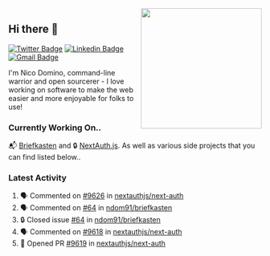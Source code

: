 <img align="right" src="https://user-images.githubusercontent.com/7415984/172472491-91b16eac-fa22-4ecf-92df-d687139fd1f9.gif" width="240" />

## Hi there 👋

[![Twitter Badge](https://img.shields.io/badge/-@ndom91-1ca0f1?style=flat-square&labelColor=1ca0f1&logo=twitter&logoColor=white&link=https://twitter.com/ndom91)](https://twitter.com/ndom91) [![Linkedin Badge](https://img.shields.io/badge/-ndom91-blue?style=flat-square&logo=Linkedin&logoColor=white&link=https://www.linkedin.com/in/ndom91/)](https://www.linkedin.com/in/ndom91/) [![Gmail Badge](https://img.shields.io/badge/-yo@ndo.dev-c14438?style=flat-square&logo=mail.ru&logoColor=white&link=mailto:yo@ndo.dev)](mailto:yo@ndo.dev)

I'm Nico Domino, command-line warrior and open sourcerer - I love working on software to make the web easier and more enjoyable for folks to use! 

### Currently Working On..

📬 [Briefkasten](https://briefkastenhq.com) and 🔒 [NextAuth.js](https://github.com/nextauthjs/next-auth). As well as various side projects that you can find listed below..

<!--START_SECTION_PROFILE_VIEWS:readme-info-->
<!--END_SECTION_PROFILE_VIEWS:readme-info-->

<!--START_SECTION_DAILY_COMMIT:readme-info-->
<!--END_SECTION_DAILY_COMMIT:readme-info-->

<!--START_SECTION_WEEKLY_COMMIT:readme-info-->
<!--END_SECTION_WEEKLY_COMMIT:readme-info-->

### Latest Activity

<!--START_SECTION:activity-->
1. 🗣 Commented on [#9626](https://github.com/nextauthjs/next-auth/pull/9626#issuecomment-1889771243) in [nextauthjs/next-auth](https://github.com/nextauthjs/next-auth)
2. 🗣 Commented on [#64](https://github.com/ndom91/briefkasten/issues/64#issuecomment-1888948796) in [ndom91/briefkasten](https://github.com/ndom91/briefkasten)
3. 🔒 Closed issue [#64](https://github.com/ndom91/briefkasten/issues/64) in [ndom91/briefkasten](https://github.com/ndom91/briefkasten)
4. 🗣 Commented on [#9618](https://github.com/nextauthjs/next-auth/pull/9618#issuecomment-1887663081) in [nextauthjs/next-auth](https://github.com/nextauthjs/next-auth)
5. 💪 Opened PR [#9619](https://github.com/nextauthjs/next-auth/pull/9619) in [nextauthjs/next-auth](https://github.com/nextauthjs/next-auth)
<!--END_SECTION:activity-->
